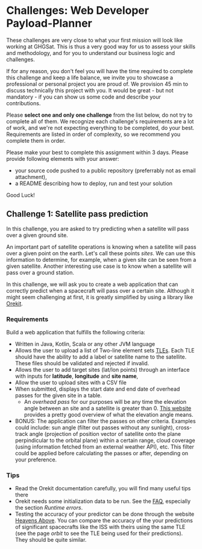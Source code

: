 # Challenges: Web Developer Payload-Planner

These challenges are very close to what your first mission will look like working at GHGSat. This is thus a very good
way for us to assess your skills and methodology, and for you to understand our business logic and challenges.

If for any reason, you don't feel you will have the time required to complete this challenge and keep a life balance, we 
invite you to showcase a professional or personal project you are proud of. We provision 45 min  to discuss technically 
this project with you. It would be great - but not mandatory - if you can show us some code and describe your 
contributions.

Please **select one and only one challenge** from the list below, do not try to complete all of them. We recognize each challenge's requirements are a lot of work, and we're not expecting everything to be completed, do your best. Requirements are listed in order of complexity, so we recommend you complete them in order.

Please make your best to complete this assignment within 3 days. Please provide following elements with your answer:

* your source code pushed to a public repository (preferrably not as email attachment),
* a README describing how to deploy, run and test your solution

Good Luck!

## Challenge 1: Satellite pass prediction

In this challenge, you are asked to try predicting when a satellite will pass over a given ground site.

An important part of satellite operations is knowing when a satellite will pass over a given point on the earth. Let's call these points *sites*. We can use this information to determine, for example, when a given site can be seen from a given satellite. Another interesting use case is to know when a satellite will pass over a ground station.

In this challenge, we will ask you to create a web application that can correctly predict when a spacecraft will pass over a certain site. Although it might seem challenging at first, it is greatly simplified by using a library like [Orekit](https://www.orekit.org/).

### Requirements

Build a web application that fulfills the following criteria:

- Written in Java, Kotlin, Scala or any other JVM language
- Allows the user to upload a list of Two-line element sets [TLEs](https://en.wikipedia.org/wiki/Two-line_element_set). Each TLE should have the ability to add a label or satellite name to the satellite. These files should be validated and rejected if invalid.
- Allows the user to add target sites (lat/lon points) through an interface with inputs for **latitude**, **longitude** and **site name**,
- Allow the user to upload sites with a CSV file
- When submitted, displays the start date and end date of overhead passes for the given site in a table.
  - An *overhead pass* for our purposes will be any time the elevation angle between an site and a satellite is greater than 0. [This website](https://www.celestis.com/resources/faq/what-are-the-azimuth-and-elevation-of-a-satellite/) provides a pretty good overview of what the elevation angle means.
- BONUS: The application can filter the passes on other criteria. Examples could include: sun angle (filter out passes without any sunlight), cross-track angle (projection of position vector of satellite onto the plane perpindicular to the orbital plane) within a certain range, cloud coverage (using information fetched from an external weather API), etc. This filter could be applied before calculating the passes or after, depending on your preference.

### Tips

- Read the Orekit documentation carefully, you will find many useful tips there
- Orekit needs some initialization data to be run. See the [FAQ](https://www.orekit.org/site-orekit-10.3/faq.html), especially the section *Runtime errors*.
- Testing the accuracy of your predictor can be done through the website [Heavens Above](https://heavens-above.com/main.aspx). You can compare the accuracy of the your predictions of significant spacecrafts like the ISS with theirs using the same TLE (see the page *orbit* to see the TLE being used for their predictions). They should be quite similar.
